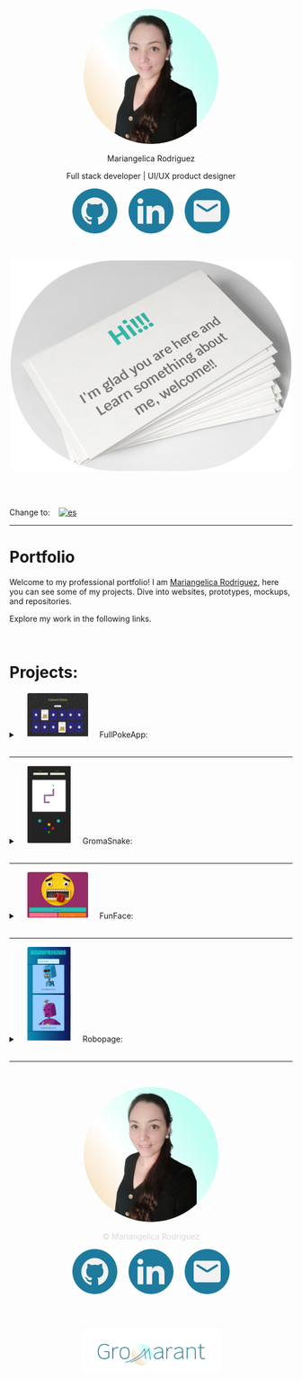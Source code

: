 <p align="center">
<img src="src/assets/images/profile_photo120.svg" style="border-radius:50%;" alt="Profile photo"/>
</p>
<p align="center">Mariangelica Rodriguez</p>
<p align="center">Full stack developer | UI/UX product designer</p>

<p align="center">
<a style="text-decoration:none; cursor:pointer;" href="https://github.com/Gromarant"><img src="src/assets/images/github_readme.svg" alt="Github logo" title="Visit my Github profile"/></a> &nbsp; &nbsp;
<a style="text-decoration:none; cursor:pointer;" href="https://www.linkedin.com/in/mariangelicarodriguezperez/"><img src="src/assets/images/linkedIn_readme.svg" alt="linkedIn logo" title="See my LinkedIn profile"/></a> &nbsp; &nbsp;
<a style="text-decoration:none; cursor:pointer;" href="mailto:gromarant@gmail.com"><img src="src/assets/images/mail_readme.svg" alt="Email logo" title="Write me an email"/></a>
</p>

<br>
<p align="center">
<img src="src/assets/images/profile_greeting_card_en_small.svg" alt="Hi!, I'm glad you are here and Learn something about me, welcome!"/>
</p>

<br><br>

Change to:&nbsp; &nbsp; [![es](https://img.shields.io/badge/Language-Spanish-blue.svg)](README.es.md)

---

# Portfolio
Welcome to my professional portfolio! I am <a href="https://www.linkedin.com/in/mariangelicarodriguezperez/" target="_blank">Mariangelica Rodriguez</a>, here you can see some of my projects. Dive into websites, prototypes, mockups, and repositories. 


Explore my work in the following links.

<br>

# Projects:

<details>
<summary>
&nbsp; &nbsp; <img src="src/assets/images/fullPokeApp_readme.svg" style="padding:1px; border-radius:4px; background-color:#FFF6F1;"/> &nbsp; &nbsp;
  FullPokeApp:
</summary>

<br>
<img src="src/assets/images/fullPokeApp_banner_img_small.svg" title="FullPokeApp" alt="FullPokeApp"/>

<br>

### Description:
Web application developed in React.js, SASS and Nextui.

### Functions:
  - Memory game
  - Search engine
  - Pokémon creation

### Languages and tools:
<br>

<img src="src/assets/images/icons/icon_react_small.svg" title="React.js logo" alt="React.js"/>
<a href="https://react.dev/" title="know more about React.js" target="_blank">React.js</a>  &nbsp; &nbsp; &nbsp;
  
<img src="src/assets/images/icons/icon_sass_small.svg" title="SASS logo" alt="SASS"/>
<a href="https://www.google.com/search?q=sass&rlz=1C1CHBF_esES930ES930&oq=sass&gs_lcrp=EgZjaHJvbWUqBggAEEUYOzIGCAAQRRg7MgYIARBFGDwyBggCEEUYPDIGCAMQRRg8MgYIBBBFGD0yBggFEEUYQTIGCAYQRRhBMgYIBxBFGDzSAQgxMDc5ajBqNKgCALACAQ&sourceid=chrome&ie=UTF-8" title="know more about SASS" target="_blank">SASS</a> &nbsp; &nbsp; &nbsp;

<img src="src/assets/images/icons/icon_nextui_small.svg" title="Nextui logo" alt="Nextui"/>
<a href="https://nextui.org/" title="know more about Nextui" target="_blank">Nextui</a>

<br>

### Project links:
<p align="center">
<a href="https://github.com/Gromarant/fullPokeApp" title="visit FullPokeApp repository" target="_blank"><img src="src/assets/images/repository_readme.svg"/></a> &nbsp; &nbsp;
<a href="https://fullpokeapp.netlify.app" title="Go to FullPokeApp web app" target="_blank"><img src="src/assets/images/web_readme.svg"/></a>
</p>
</details>
<br>

---

<details>
<summary>
&nbsp; &nbsp; <img src="src/assets/images/gromaSnake_readme.svg" style="padding:1px; border-radius:4px; background-color:#FFF6F1;"/> &nbsp; &nbsp;
  GromaSnake:
</summary>

<br>
<img src="src/assets/images/gromaSnake_banner_img_small.svg" title="Groma-Snake" alt="Groma-Snake"/>

<br>

### Description:
Game developed in HTML, CSS and JavaScript.

### Functions:
  - Snake game
  - Reset game
  - See points and score

### Languages and tools:
<br>

<img src="src/assets/images/icons/icon_html5_small.svg" title="HTML5 logo" alt="HTML5"/>
<a href="https://developer.mozilla.org/en-US/docs/Web/HTML" title="know more about HTML" target="_blank">HTML</a>  &nbsp; &nbsp; &nbsp;

<img src="src/assets/images/icons/icon_css3_small.svg" title="CSS3 logo" alt="CSS3"/>
<a href="https://developer.mozilla.org/en-US/docs/Web/CSS" title="know more about CSS" target="_blank">CSS</a>  &nbsp; &nbsp; &nbsp;

<img src="src/assets/images/icons/icon_js_small.svg" title="Javascript logo" alt="Javascript"/>
<a href="https://developer.mozilla.org/en-US/docs/Web/JavaScript" title="know more about Javascript" target="_blank">Javascript</a>  &nbsp; &nbsp; &nbsp;

<br>

### Project links:
<p align="center">
<a href="https://www.figma.com/file/6SYeCJMoiDG8LZPKQ3QRyZ/GromaSnake?type=design&node-id=0-1&mode=design&t=taUbdkRK095LZ2Cp-0" title="visit FullPokeApp prototype" target="_blank"><img src="src/assets/images/prototype_readme.svg"/></a> &nbsp; &nbsp;
<a href="https://github.com/Gromarant/GromaSnake" title="visit Groma-Snake repository" target="_blank"><img src="src/assets/images/repository_readme.svg"/></a> &nbsp; &nbsp;
<a href="hhttps://gromarant.github.io/GromaSnake/" title="Go to Groma-Snake web app" target="_blank"><img src="src/assets/images/web_readme.svg"/></a> &nbsp; &nbsp;
<a href="https://www.youtube.com/watch?v=hwLYrtQhLVI" title="See Groma-Snake video" target="_blank"><img src="src/assets/images/video_readme.svg"/></a>
</p>
</details>
<br>

---

<details>
<summary>
&nbsp; &nbsp; <img src="src/assets/images/funFace_readme.svg" style="padding:1px; border-radius:4px; background-color:#FFF6F1;"/> &nbsp; &nbsp;
  FunFace:
</summary>

<br>
<img src="src/assets/images/funFace_banner_img_small.svg" title="Groma-FunFace" alt="FunFace"/>

<br>

### Description:
Static web page, build with HTML, CSS and JavaScript vanilla.

### Functions:
  - Display random emoji
  - Emoji selector

### Languages and tools:
<br>

<img src="src/assets/images/icons/icon_html5_small.svg" title="HTML5 logo" alt="HTML5"/>
<a href="https://developer.mozilla.org/en-US/docs/Web/HTML" title="know more about HTML" target="_blank">HTML</a>  &nbsp; &nbsp; &nbsp;

<img src="src/assets/images/icons/icon_css3_small.svg" title="CSS3 logo" alt="CSS3"/>
<a href="https://developer.mozilla.org/en-US/docs/Web/CSS" title="know more about CSS" target="_blank">CSS</a>  &nbsp; &nbsp; &nbsp;

<img src="src/assets/images/icons/icon_js_small.svg" title="Javascript logo" alt="Javascript"/>
<a href="https://developer.mozilla.org/en-US/docs/Web/JavaScript" title="know more about Javascript" target="_blank">Javascript</a>  &nbsp; &nbsp; &nbsp;

<br>

### Project links:
<p align="center">
<a href="https://www.figma.com/proto/fV01fBdBQbbT5fScqf7ro1/FunFace?page-id=15%3A772&node-id=15-933&viewport=758%2C109%2C0.05&scaling=scale-down&starting-point-node-id=15%3A1603" title="visit FunFace prototype" target="_blank"><img src="src/assets/images/prototype_readme.svg"/></a> &nbsp; &nbsp;
<a href="https://github.com/Gromarant/FunFace" title="visit FunFace repository" target="_blank"><img src="src/assets/images/repository_readme.svg"/></a> &nbsp; &nbsp;
<a href="https://gromarant.github.io/FunFace/" title="Go to FunFace web app" target="_blank"><img src="src/assets/images/web_readme.svg"/></a>
</p>
</details>
<br>

---

<details>
<summary>
&nbsp; &nbsp; <img src="src/assets/images/Robopage_readme.svg" style="padding:1px; border-radius:4px; background-color:#FFF6F1;"/> &nbsp; &nbsp;
  Robopage:
</summary>

<br>
<img src="src/assets/images/roboPage_banner_img_small.svg" title="Groma-FunFace" alt="FunFace"/>

<br>

### Description:
React web app.

### Functions:
  - Search engine with API fetch data.

### Languages and tools:
<br>

<img src="src/assets/images/icons/icon_react_small.svg" title="React.js logo" alt="React.js"/>
<a href="https://react.dev/" title="know more about React.js" target="_blank">React.js</a>

<br>

### Project links:
<p align="center">
<a href="https://github.com/Gromarant/Robopage" title="visit Robopage repository" target="_blank"><img src="src/assets/images/repository_readme.svg"/></a> &nbsp; &nbsp;
<a href="https://robopage.netlify.app/" title="Go to Robopage web app" target="_blank"><img src="src/assets/images/web_readme.svg"/></a>
</p>
</details>
<br>

---

<br>

<p align="center"><img src="src/assets/images/profile_photo120.svg" style="border-radius:50%;" alt="Profile photo"/></p>
<p align="center" style="color: #D9D9D9">© Mariangelica Rodriguez</p>

<p align="center">
<a style="text-decoration:none; cursor:pointer;" href="https://github.com/Gromarant"><img src="src/assets/images/github_readme.svg" alt="Github logo" title="Visit my Github profile"/></a> &nbsp; &nbsp;
<a style="text-decoration:none; cursor:pointer;" href="https://www.linkedin.com/in/mariangelicarodriguezperez/"><img src="src/assets/images/linkedIn_readme.svg" alt="linkedIn logo" title="See my LinkedIn profile"/></a> &nbsp; &nbsp;
<a style="text-decoration:none; cursor:pointer;" href="mailto:gromarant@gmail.com"><img src="src/assets/images/mail_readme.svg" alt="Email logo" title="Write me an email"/></a>
</p>

<br><br>

<p align="center"><a href="https://www.gromarant.com/"><img src="src/assets/images/logoGromarant-2023.webp" style="width:250px;" alt="Gromarant logo" title="Go to Gromarant wep app"/></a></p>